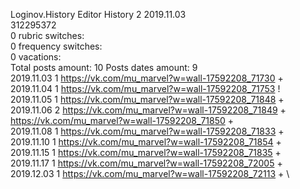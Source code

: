 Loginov.History	Editor History 2 2019.11.03\
312295372\
0 rubric switches:\
0 frequency switches:\
0 vacations:\
Total posts amount: 10	Posts dates amount: 9\
2019.11.03 1 https://vk.com/mu_marvel?w=wall-17592208_71730 + \
2019.11.04 1 https://vk.com/mu_marvel?w=wall-17592208_71753 ! \
2019.11.05 1 https://vk.com/mu_marvel?w=wall-17592208_71848 + \
2019.11.06 2 https://vk.com/mu_marvel?w=wall-17592208_71849 + https://vk.com/mu_marvel?w=wall-17592208_71850 + \
2019.11.08 1 https://vk.com/mu_marvel?w=wall-17592208_71833 + \
2019.11.10 1 https://vk.com/mu_marvel?w=wall-17592208_71854 + \
2019.11.15 1 https://vk.com/mu_marvel?w=wall-17592208_71835 + \
2019.11.17 1 https://vk.com/mu_marvel?w=wall-17592208_72005 + \
2019.12.03 1 https://vk.com/mu_marvel?w=wall-17592208_72113 + \
